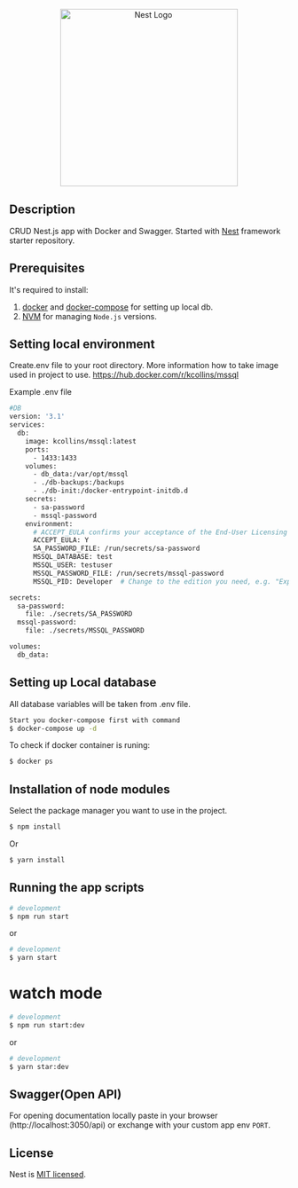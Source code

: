 <p align="center">
  <a href="http://nestjs.com/" target="blank"><img src="https://nestjs.com/img/logo_text.svg" width="320" alt="Nest Logo" /></a>
</p>

## Description

CRUD Nest.js app with Docker and Swagger. Started with [Nest](https://github.com/nestjs/nest) framework starter repository.

## Prerequisites
It's required to install:
 1. [docker](https://docs.docker.com/get-docker/) and [docker-compose](https://docs.docker.com/compose/install/) for setting up local db.
 2. [NVM](https://github.com/nvm-sh/nvm) for managing `Node.js` versions.

## Setting local environment

Create.env file to your root directory. More information how to take image used in project to use. https://hub.docker.com/r/kcollins/mssql

Example .env file
```bash
#DB
version: '3.1'
services:
  db:
    image: kcollins/mssql:latest
    ports:
      - 1433:1433
    volumes:
      - db_data:/var/opt/mssql
      - ./db-backups:/backups
      - ./db-init:/docker-entrypoint-initdb.d
    secrets:
      - sa-password
      - mssql-password
    environment:
      # ACCEPT_EULA confirms your acceptance of the End-User Licensing Agreement.
      ACCEPT_EULA: Y
      SA_PASSWORD_FILE: /run/secrets/sa-password
      MSSQL_DATABASE: test
      MSSQL_USER: testuser
      MSSQL_PASSWORD_FILE: /run/secrets/mssql-password
      MSSQL_PID: Developer  # Change to the edition you need, e.g. "Express", "Standard", etc.

secrets:
  sa-password:
    file: ./secrets/SA_PASSWORD
  mssql-password:
    file: ./secrets/MSSQL_PASSWORD

volumes:
  db_data:
```

## Setting up Local database

All database variables will be taken from .env file.
```bash
Start you docker-compose first with command
$ docker-compose up -d
```
To check if docker container is runing:

```bash
$ docker ps
```

## Installation of node modules

Select the package manager you want to use in the project. 

```bash
$ npm install
```
Or
```bash
$ yarn install
```

## Running the app scripts


```bash
# development
$ npm run start
```
or

```bash
# development
$ yarn start
```
# watch mode
```bash
# development
$ npm run start:dev
```
or
```bash
# development
$ yarn star:dev

```
##  Swagger(Open API)
For opening documentation locally paste in your browser (http://localhost:3050/api) or exchange with your custom app env `PORT`.

## License

Nest is [MIT licensed](LICENSE).
